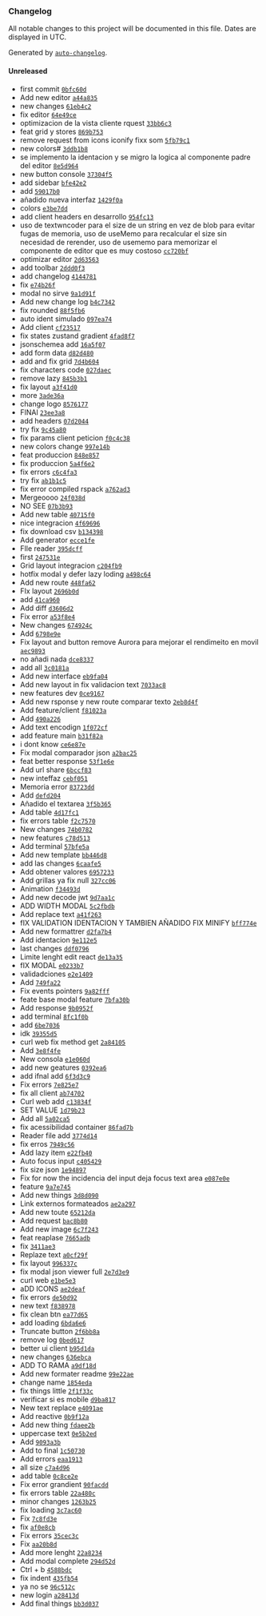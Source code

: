 ### Changelog

All notable changes to this project will be documented in this file. Dates are displayed in UTC.

Generated by [`auto-changelog`](https://github.com/CookPete/auto-changelog).

#### Unreleased

- first commit [`0bfc60d`](https://github.com/CesarMartinez7/RectKitt/commit/0bfc60d5540e3e3ee68cf0fd2b33f03721851b3a)
- Add new editor [`a44a835`](https://github.com/CesarMartinez7/RectKitt/commit/a44a835fcae75448b062cd6354e55dca755b6e1d)
- new changes [`61eb4c2`](https://github.com/CesarMartinez7/RectKitt/commit/61eb4c2a58b30fd3bc0a09c8418d48a4dcbfb624)
- fix editor [`64e49ce`](https://github.com/CesarMartinez7/RectKitt/commit/64e49ce1b91cb31ef91fa2ae9accbba3258eb473)
- optimizacion de la vista cliente rquest [`33bb6c3`](https://github.com/CesarMartinez7/RectKitt/commit/33bb6c3005aaae9e1b3b783b58785aa9a3bf5a5d)
- feat grid y stores [`869b753`](https://github.com/CesarMartinez7/RectKitt/commit/869b7530b0260ee17cdbdf0bb5859a42efbd4c2d)
- remove request from icons iconify fixx som [`5fb79c1`](https://github.com/CesarMartinez7/RectKitt/commit/5fb79c10d25622123d6ec5947add0dc06ea001fd)
- new colors# [`3ddb1b8`](https://github.com/CesarMartinez7/RectKitt/commit/3ddb1b8cc57bab74bdd4e3b0aff8014e342f7fb3)
- se implemento la identacion y se migro la logica al componente padre del editor [`8e5d964`](https://github.com/CesarMartinez7/RectKitt/commit/8e5d964107309ee5c54a38792ddb6264d32f0a50)
- new button console [`37304f5`](https://github.com/CesarMartinez7/RectKitt/commit/37304f5401cd133aca08af446dd4243cb4785014)
- add sidebar [`bfe42e2`](https://github.com/CesarMartinez7/RectKitt/commit/bfe42e21a0b8e6bdb8e09143baf128d603f28daf)
- add [`59017b0`](https://github.com/CesarMartinez7/RectKitt/commit/59017b0336c63f5075470030104cea15ed89eead)
- añadido nueva interfaz [`1429f0a`](https://github.com/CesarMartinez7/RectKitt/commit/1429f0ab768d937db558f096ad3674becfe5483c)
- colors [`e3be7dd`](https://github.com/CesarMartinez7/RectKitt/commit/e3be7dd909992f1d09553f207b878b130b2f328d)
- add client headers en desarrollo [`954fc13`](https://github.com/CesarMartinez7/RectKitt/commit/954fc13a4f53cef91646d9de4c520e8eb00aa912)
- uso de textwncoder para el size de un string en vez de blob para evitar fugas de memoria, uso de useMemo para recalcular el size sin necesidad de rerender, uso de usememo para memorizar el componente de editor que es muy costoso [`cc720bf`](https://github.com/CesarMartinez7/RectKitt/commit/cc720bf3b3dbedd366b2cc7bfbcc8464eea55a01)
- optimizar editor [`2d63563`](https://github.com/CesarMartinez7/RectKitt/commit/2d6356365e2340e07b78faff2930427994313b16)
- add toolbar [`2ddd0f3`](https://github.com/CesarMartinez7/RectKitt/commit/2ddd0f3e2d9669fb67d84cffd80f8550caf36c45)
- add changelog [`4144781`](https://github.com/CesarMartinez7/RectKitt/commit/4144781f420ef48a12c4d33a00496c6ecfd7a61c)
- fix [`e74b26f`](https://github.com/CesarMartinez7/RectKitt/commit/e74b26f4dd1234b268848f014482c3d12e0341ca)
- modal no sirve [`9a1d91f`](https://github.com/CesarMartinez7/RectKitt/commit/9a1d91f1be86cf80d7a56b9f751a74c71917cae0)
- Add new change log [`b4c7342`](https://github.com/CesarMartinez7/RectKitt/commit/b4c7342277994d4e47fb539469cf31d61c44e4b6)
- fix rounded [`88f5fb6`](https://github.com/CesarMartinez7/RectKitt/commit/88f5fb6ce77a454cb113a5322c81c1449f535455)
- auto ident simulado [`097ea74`](https://github.com/CesarMartinez7/RectKitt/commit/097ea749a4d3ea67cac6cf7be7c396bb4b59d82f)
- Add client [`cf23517`](https://github.com/CesarMartinez7/RectKitt/commit/cf2351728e041332b75a4570215ac6b12a78407f)
- fix states zustand gradient [`4fad8f7`](https://github.com/CesarMartinez7/RectKitt/commit/4fad8f79a38c6e23f5d217c2cbf121cf6cddb3a3)
- jsonschemea add [`16a5f07`](https://github.com/CesarMartinez7/RectKitt/commit/16a5f07c9a19a70a734ec2319d219ea61ff1b16d)
- add form data [`d82d480`](https://github.com/CesarMartinez7/RectKitt/commit/d82d4802374a7ead04f609eeee441d370785937b)
- add and fix grid [`7d4b604`](https://github.com/CesarMartinez7/RectKitt/commit/7d4b604675f9f15903cd1973248985174f6890ec)
- fix characters code [`027daec`](https://github.com/CesarMartinez7/RectKitt/commit/027daec11a07100e5865ce112bd7cb7fdbe6e950)
- remove lazy [`845b3b1`](https://github.com/CesarMartinez7/RectKitt/commit/845b3b102edcf86e40fcf99ea6e9d0ed0c495d85)
- fix layout [`a3f41d0`](https://github.com/CesarMartinez7/RectKitt/commit/a3f41d0fd222af093c9bce593feec437fe53fd99)
- more [`3ade36a`](https://github.com/CesarMartinez7/RectKitt/commit/3ade36ada5cc3b6582792001210fc3e922720e7a)
- change logo [`8576177`](https://github.com/CesarMartinez7/RectKitt/commit/85761775932bcb9a9a5b43533f9f2183542ae06e)
- FINAl [`23ee3a8`](https://github.com/CesarMartinez7/RectKitt/commit/23ee3a8a1730eeee06aef2ab3ba0cc233220400c)
- add headers [`07d2044`](https://github.com/CesarMartinez7/RectKitt/commit/07d204469040fddd322f660f1a93f8deb8094a82)
- try fix [`9c45a80`](https://github.com/CesarMartinez7/RectKitt/commit/9c45a80daaa44700b4958b67b93d38aacf83c703)
- fix params client peticion [`f0c4c38`](https://github.com/CesarMartinez7/RectKitt/commit/f0c4c38989284193f274b0b714a84392915a9e17)
- new colors change [`997e14b`](https://github.com/CesarMartinez7/RectKitt/commit/997e14bb223304ee976d8e07d3a57cb3604904f7)
- feat produccion [`848e857`](https://github.com/CesarMartinez7/RectKitt/commit/848e8577ed6e9fc0db312056723786d4b3cb5b05)
- fix produccion [`5a4f6e2`](https://github.com/CesarMartinez7/RectKitt/commit/5a4f6e21c78c0d7a9365cca96d4cffc28b372dcd)
- fix errors [`c6c4fa3`](https://github.com/CesarMartinez7/RectKitt/commit/c6c4fa3a22678f828b06a436ad91852e9532ffb2)
- try fix [`ab1b1c5`](https://github.com/CesarMartinez7/RectKitt/commit/ab1b1c5681f070e6b9d98e64f36d2949ef39d3bd)
- fix error compiled rspack [`a762ad3`](https://github.com/CesarMartinez7/RectKitt/commit/a762ad3f5c34497c833751f85ea216611a500436)
- Mergeoooo [`24f038d`](https://github.com/CesarMartinez7/RectKitt/commit/24f038d01407293f24ec139db57f1c9e834df22a)
- NO SEE [`07b3b93`](https://github.com/CesarMartinez7/RectKitt/commit/07b3b93176d0ec374d14b4ee569ad45abe0a47fa)
- Add new table [`40715f0`](https://github.com/CesarMartinez7/RectKitt/commit/40715f08cf0ac49d3f9199fe839ef8bcca0a0ab7)
- nice integracion [`4f69696`](https://github.com/CesarMartinez7/RectKitt/commit/4f6969695ba6d270b957bed2211be229f9fb7c66)
- fix download csv [`b134398`](https://github.com/CesarMartinez7/RectKitt/commit/b134398646c3e1a670e64b9ee871f2cb5d68a247)
- Add generator [`ecce1fe`](https://github.com/CesarMartinez7/RectKitt/commit/ecce1fef0231d4f5486cb548b61a1cfd2db52174)
- FIle reader [`395dcff`](https://github.com/CesarMartinez7/RectKitt/commit/395dcff8186c0d4411679b0da656ed57382260bf)
- first [`247531e`](https://github.com/CesarMartinez7/RectKitt/commit/247531e96110c93447a85cdb31cf092d15c7f1e6)
- Grid layout integracion [`c204fb9`](https://github.com/CesarMartinez7/RectKitt/commit/c204fb94999ea1663016988f103d58bd83082b1c)
- hotfix modal y defer lazy loding [`a498c64`](https://github.com/CesarMartinez7/RectKitt/commit/a498c6491e8ef9875dfac79957da2dd7a57a748f)
- Add new route [`448fa62`](https://github.com/CesarMartinez7/RectKitt/commit/448fa6233fe7e03a3b86c7680bda4f289fa0ca1a)
- FIx layout [`2696b0d`](https://github.com/CesarMartinez7/RectKitt/commit/2696b0d90962727895157d3edf0aa6ad7d4cf5ea)
- add [`41ca960`](https://github.com/CesarMartinez7/RectKitt/commit/41ca960fad2a186c5f0db82b816d3242369f29a6)
- Add diff [`d3606d2`](https://github.com/CesarMartinez7/RectKitt/commit/d3606d22f57d65e5f1d0779a9e03ec8b9f2507f7)
- Fix error [`a53f8e4`](https://github.com/CesarMartinez7/RectKitt/commit/a53f8e4ba7e52a142dc91f262f1ff2b9f4138f58)
- New changes [`674924c`](https://github.com/CesarMartinez7/RectKitt/commit/674924c7a7685378c977f0479967cffdfd2338d8)
- Add [`6798e9e`](https://github.com/CesarMartinez7/RectKitt/commit/6798e9e148603f277588832606d1b1bf98ed6d0d)
- Fix layout and button remove Aurora para mejorar el rendimeito en movil [`aec9893`](https://github.com/CesarMartinez7/RectKitt/commit/aec9893c0ae1f4683a1b1e07d6de9ede7d633597)
- no añadi nada [`dce8337`](https://github.com/CesarMartinez7/RectKitt/commit/dce8337bb37ad886c776118700e919279bf46c37)
- add all [`3c0181a`](https://github.com/CesarMartinez7/RectKitt/commit/3c0181a81b02b6f724ddfc260aaadb53ac343b29)
- Add new interface [`eb9fa04`](https://github.com/CesarMartinez7/RectKitt/commit/eb9fa04d116948bc6f2527e574c8d59e960089a5)
- Add new layout in fix validacion text [`7033ac8`](https://github.com/CesarMartinez7/RectKitt/commit/7033ac82504218ba93af42ea4a12997b06030765)
- new features dev [`0ce9167`](https://github.com/CesarMartinez7/RectKitt/commit/0ce9167eba3c3678f5bd91743a10b8e273f7ba0e)
- Add new rsponse y new route comparar texto [`2eb8d4f`](https://github.com/CesarMartinez7/RectKitt/commit/2eb8d4f2773e7dc5baadcfd4be6a887ef3b16bfa)
- Add feature/client [`f81023a`](https://github.com/CesarMartinez7/RectKitt/commit/f81023abd7c6441fdb1ceb97de8bcc831596f309)
- Add [`490a226`](https://github.com/CesarMartinez7/RectKitt/commit/490a22643df47744b0a3025c7721088ba8ca8290)
- Add text encodign [`1f072cf`](https://github.com/CesarMartinez7/RectKitt/commit/1f072cfed83628f6d048f4143b6a19177fcda955)
- add feature main [`b31f82a`](https://github.com/CesarMartinez7/RectKitt/commit/b31f82a7a7f78bcb56df15b6de992634c1b55959)
- i dont know [`ce6e87e`](https://github.com/CesarMartinez7/RectKitt/commit/ce6e87e7d38034e1817029afb0da5f62c1a59713)
- Fix modal comparador json [`a2bac25`](https://github.com/CesarMartinez7/RectKitt/commit/a2bac252cf9a12abce248ab84fff90ba818e454f)
- feat better response [`53f1e6e`](https://github.com/CesarMartinez7/RectKitt/commit/53f1e6e18656878f2ae52671e8399a698557c5ba)
- Add url share [`6bccf83`](https://github.com/CesarMartinez7/RectKitt/commit/6bccf833a704a379ade93394a228fb17fbb845cd)
- new inteffaz [`cebf051`](https://github.com/CesarMartinez7/RectKitt/commit/cebf051f2ab2b4766c2f1f05968678105aff5396)
- Memoria error [`83723dd`](https://github.com/CesarMartinez7/RectKitt/commit/83723dd66f9cb4e0ca8017d301a32f2e49f16b1d)
- Add [`defd204`](https://github.com/CesarMartinez7/RectKitt/commit/defd204270d9c9d5f4a9dbb434a826b8b1c941eb)
- Añadido el textarea [`3f5b365`](https://github.com/CesarMartinez7/RectKitt/commit/3f5b36515af905cbfb2acceb330b9eca41cfafb5)
- Add table [`4d17fc1`](https://github.com/CesarMartinez7/RectKitt/commit/4d17fc16c35772eb71bf70e06bc3d6d2eff005a8)
- fix errors table [`f2c7570`](https://github.com/CesarMartinez7/RectKitt/commit/f2c75708a3ebe3878266e75522190c36b8e62991)
- New changes [`74b0782`](https://github.com/CesarMartinez7/RectKitt/commit/74b07825645cac8a56ee6af298ba42031ce93e5c)
- new features [`c78d513`](https://github.com/CesarMartinez7/RectKitt/commit/c78d513e756b9e5c542d137c07b16b73b4112fbb)
- Add terminal [`57bfe5a`](https://github.com/CesarMartinez7/RectKitt/commit/57bfe5ad7b489672c5bb618acf6577a24123441a)
- Add new template [`bb446d8`](https://github.com/CesarMartinez7/RectKitt/commit/bb446d83cadaff681f8f06a9c3a32325903bb445)
- add las changes [`6caafe5`](https://github.com/CesarMartinez7/RectKitt/commit/6caafe5f0193e5044d3891eac26fbdb1caa42204)
- Add obtener valores [`6957233`](https://github.com/CesarMartinez7/RectKitt/commit/69572333b8b9b11f2865c42165c16d298449b88b)
- Add grillas ya fix null [`327cc06`](https://github.com/CesarMartinez7/RectKitt/commit/327cc06758ac3b77759aac676599ca01b8e9f588)
- Animation [`f34493d`](https://github.com/CesarMartinez7/RectKitt/commit/f34493d0d274b36c6ac463dad97ac9991a9a7a19)
- Add new decode jwt [`9d7aa1c`](https://github.com/CesarMartinez7/RectKitt/commit/9d7aa1cc5921e33aaa09eac1e9c7578d96281184)
- ADD WIDTH MODAL [`5c2fbdb`](https://github.com/CesarMartinez7/RectKitt/commit/5c2fbdb4aea7c47bea96eb80f6a4cc18af8ce666)
- Add replace text [`a41f263`](https://github.com/CesarMartinez7/RectKitt/commit/a41f2639e5d1f2a0150578d5be66f520808b4b4b)
- fIX VALIDATION IDENTACION Y TAMBIEN AÑADIDO FIX MINIFY [`bff774e`](https://github.com/CesarMartinez7/RectKitt/commit/bff774e719ba231dcc3202f599f3940cf16ceac2)
- Add new formattrer [`d2fa7b4`](https://github.com/CesarMartinez7/RectKitt/commit/d2fa7b43f4f4239f5574e5c6d7ee53b2ac635104)
- Add identacion [`9e112e5`](https://github.com/CesarMartinez7/RectKitt/commit/9e112e5b06b5e91d0af5e52989f9ed55ff425564)
- last changes [`ddf0796`](https://github.com/CesarMartinez7/RectKitt/commit/ddf0796cc19c3442cdd1ef71d6928eb573289f1d)
- Limite lenght edit react [`de13a35`](https://github.com/CesarMartinez7/RectKitt/commit/de13a354c49929fa2b61b20d93b39183a9827ba0)
- fIX MODAL [`e0233b7`](https://github.com/CesarMartinez7/RectKitt/commit/e0233b7e1ef5366faa11cacc4d6c05e65ea24440)
- validadciones [`e2e1409`](https://github.com/CesarMartinez7/RectKitt/commit/e2e1409776faa2de1c983f43d4d186faba7cd809)
- Add [`749fa22`](https://github.com/CesarMartinez7/RectKitt/commit/749fa229ec170c50fc50cd95bd191a921d3f6f51)
- Fix events pointers [`9a82fff`](https://github.com/CesarMartinez7/RectKitt/commit/9a82fffc40a875fe8ec18185b86ba68869fd4189)
- feate base modal feature [`7bfa30b`](https://github.com/CesarMartinez7/RectKitt/commit/7bfa30b44c6e8fe8ce13f1aa6bd9a40396fe3600)
- Add response [`9b0952f`](https://github.com/CesarMartinez7/RectKitt/commit/9b0952f0a9969532eb012980c63182d1feed67b2)
- add terminal [`8fc1f0b`](https://github.com/CesarMartinez7/RectKitt/commit/8fc1f0b11f73c7d81478d5312d7838b01546e427)
- add [`6be7036`](https://github.com/CesarMartinez7/RectKitt/commit/6be7036ae536b15c464d986f0668207e55062856)
- idk [`39355d5`](https://github.com/CesarMartinez7/RectKitt/commit/39355d5e912ffb50a8596e8a91e0f89e47d838eb)
- curl web fix method get [`2a84105`](https://github.com/CesarMartinez7/RectKitt/commit/2a841057235247473d2db2dac671ac08478b1b04)
- Add [`3e8f4fe`](https://github.com/CesarMartinez7/RectKitt/commit/3e8f4fed9a9e2adaeec1e093bfdd146bd61fa334)
- New consola [`e1e060d`](https://github.com/CesarMartinez7/RectKitt/commit/e1e060dc0787c759065c1e42cc1426dcba9da6ce)
- add new geatures [`0392ea6`](https://github.com/CesarMartinez7/RectKitt/commit/0392ea65d3d2f9bf88df134d85ee89a10ad2446f)
- add ifnal add [`6f3d3c9`](https://github.com/CesarMartinez7/RectKitt/commit/6f3d3c95fbd3be2139b4b6a78ab76ec323518788)
- Fix errors [`7e825e7`](https://github.com/CesarMartinez7/RectKitt/commit/7e825e789c31762e9f4c375b033d21904d3fa856)
- fix all client [`ab74702`](https://github.com/CesarMartinez7/RectKitt/commit/ab74702a41f00c4ce2fb6265d90e0f7db041e16e)
- Curl web add [`c13834f`](https://github.com/CesarMartinez7/RectKitt/commit/c13834fee6c4b79b532d9db35cfeaf5496343ef9)
- SET VALUE [`1d79b23`](https://github.com/CesarMartinez7/RectKitt/commit/1d79b2333ce1c91bb654e3abb9093d7a6555a395)
- Add all [`5a02ca5`](https://github.com/CesarMartinez7/RectKitt/commit/5a02ca51c50c956662ba298225bde0ea7d014a52)
- fix acessibilidad container [`86fad7b`](https://github.com/CesarMartinez7/RectKitt/commit/86fad7b4f6b9f10660e6c897eaa7eeb60a419b76)
- Reader file add [`3774d14`](https://github.com/CesarMartinez7/RectKitt/commit/3774d147eff4c4527806696d67648dd455951235)
- fix erros [`7949c56`](https://github.com/CesarMartinez7/RectKitt/commit/7949c56386c5c4ec8e1f02c9cd94c116b4992ad8)
- Add lazy item [`e22fb40`](https://github.com/CesarMartinez7/RectKitt/commit/e22fb40d0918dcdc3e3a56dd291fb3961fcdb42a)
- Auto focus input [`c405429`](https://github.com/CesarMartinez7/RectKitt/commit/c4054291903ffe5d342ca762586f2daa6ed61cb7)
- fix size json [`1e94897`](https://github.com/CesarMartinez7/RectKitt/commit/1e94897dd2102f355fd732bbcfdb1ef764a937b8)
- Fix for now the incidencia del input deja focus text area [`e087e0e`](https://github.com/CesarMartinez7/RectKitt/commit/e087e0e4c995d95c77e4a6d9facd08fc9c007715)
- feature [`9a7e745`](https://github.com/CesarMartinez7/RectKitt/commit/9a7e74525503fdd9a01a3d18fb3e5007bf019a21)
- Add new things [`3d8d090`](https://github.com/CesarMartinez7/RectKitt/commit/3d8d0901183acc72243b6a82182e296cae796710)
- Link externos formateados [`ae2a297`](https://github.com/CesarMartinez7/RectKitt/commit/ae2a297741cf2742b86ecb62ff9b8871aa8c5937)
- Add new toute [`65212da`](https://github.com/CesarMartinez7/RectKitt/commit/65212da45d86838412046de9ef1248df127be1d0)
- Add request [`bac8b80`](https://github.com/CesarMartinez7/RectKitt/commit/bac8b8096257026101f93cfd0d9d27b72a7aa22e)
- Add new image [`6c7f243`](https://github.com/CesarMartinez7/RectKitt/commit/6c7f24352a35cd0f7990801e5a3427dabf8f148a)
- feat reaplase [`7665adb`](https://github.com/CesarMartinez7/RectKitt/commit/7665adbb52f2f79100d8b3d5002cf26d0b58ba68)
- fix [`3411ae3`](https://github.com/CesarMartinez7/RectKitt/commit/3411ae3cd582318b9e2bc49054fc1fdf914ff77d)
- Replaze text [`a0cf29f`](https://github.com/CesarMartinez7/RectKitt/commit/a0cf29f429af30a48377f21bbe3904c89f0462a5)
- fix layout [`996337c`](https://github.com/CesarMartinez7/RectKitt/commit/996337c8289ee18116f788dd444fcfa7b9ab1738)
- fix modal json viewer full [`2e7d3e9`](https://github.com/CesarMartinez7/RectKitt/commit/2e7d3e944d7062343519af1cb0535db94630556e)
- curl web [`e1be5e3`](https://github.com/CesarMartinez7/RectKitt/commit/e1be5e31b722ada816942672e266a93c35967051)
- aDD ICONS [`ae2deaf`](https://github.com/CesarMartinez7/RectKitt/commit/ae2deaf087bc2d876182c5af8015677d8f419453)
- fix errors [`de50d92`](https://github.com/CesarMartinez7/RectKitt/commit/de50d92cc1289bc4d5e1c8a0ba28272afdbafb47)
- new text [`f838978`](https://github.com/CesarMartinez7/RectKitt/commit/f8389780cd62734c3ad489f25ee03ae9a658e2dd)
- fix clean btn [`ea77d65`](https://github.com/CesarMartinez7/RectKitt/commit/ea77d65a20f512877d2690e8cf84f376480e3242)
- add loading [`6bda6e6`](https://github.com/CesarMartinez7/RectKitt/commit/6bda6e63c1fba8e906c51f1b1b8d2f5faf82080e)
- Truncate button [`2f6bb8a`](https://github.com/CesarMartinez7/RectKitt/commit/2f6bb8afb4222ce8f038cd9ebe49968bc2473a72)
- remove log [`0bed617`](https://github.com/CesarMartinez7/RectKitt/commit/0bed6174dfd111f841e3caacbb88f308e64c6b7d)
- better ui client [`b95d1da`](https://github.com/CesarMartinez7/RectKitt/commit/b95d1daf0c689a76e604e6756c917e974f1cb1c3)
- new changes [`636ebca`](https://github.com/CesarMartinez7/RectKitt/commit/636ebcae2958bcdf5cf3d597d091f122117d9fd9)
- ADD TO RAMA [`a9df18d`](https://github.com/CesarMartinez7/RectKitt/commit/a9df18d2cbcfdfef64283b3b44dc87e4d6360db5)
- Add new formater readme [`99e22ae`](https://github.com/CesarMartinez7/RectKitt/commit/99e22aea316b523d58b4ac23f1390ec7364fbe37)
- change name [`1854eda`](https://github.com/CesarMartinez7/RectKitt/commit/1854edab299c0594d7e3464a563435bcca41bff9)
- fix things little [`2f1f33c`](https://github.com/CesarMartinez7/RectKitt/commit/2f1f33cbd440ef16bfbc08de7e0f688e99ef723b)
- verificar si es mobile [`d9ba817`](https://github.com/CesarMartinez7/RectKitt/commit/d9ba817853001029031aa337cd5c8564985527a1)
- New text replace [`e4091ae`](https://github.com/CesarMartinez7/RectKitt/commit/e4091ae515d15b1bc7967bf1ab7e3f8a43fe8b4b)
- Add reactive [`0b9f12a`](https://github.com/CesarMartinez7/RectKitt/commit/0b9f12ab0b59f603217bdc455289654f6864da3c)
- Add new thing [`fdaee2b`](https://github.com/CesarMartinez7/RectKitt/commit/fdaee2b5283ea234a3be175aee5648a19e282d78)
- uppercase text [`0e5b2ed`](https://github.com/CesarMartinez7/RectKitt/commit/0e5b2ed6943ede1d0317823058250c2771b18729)
- Add [`9093a3b`](https://github.com/CesarMartinez7/RectKitt/commit/9093a3bdc6b891057db94b5f25cb3adbf3e2b5df)
- Add to final [`1c50730`](https://github.com/CesarMartinez7/RectKitt/commit/1c5073022ec7a9b7dabb84c1d50da384c60c227f)
- Add errors [`eaa1913`](https://github.com/CesarMartinez7/RectKitt/commit/eaa1913edecae95699cc1e6efec27372e34f6c8c)
- all size [`c7a4d96`](https://github.com/CesarMartinez7/RectKitt/commit/c7a4d962b2a3cac2fd2d96ef6ebe84a2587afb45)
- add table [`0c8ce2e`](https://github.com/CesarMartinez7/RectKitt/commit/0c8ce2e88b1711b3fb4bcd44a8ff70cb1b39888f)
- Fix error grandient [`90facdd`](https://github.com/CesarMartinez7/RectKitt/commit/90facdd953166868aabcfbf544841966e654c9bf)
- fix errors table [`22a480c`](https://github.com/CesarMartinez7/RectKitt/commit/22a480c5c1f9fd3259fe53e2ca065acfb30eaf5e)
- minor changes [`1263b25`](https://github.com/CesarMartinez7/RectKitt/commit/1263b255fa50c6221d1ff66e2eba115d647ec601)
- fix loading [`3c7ac60`](https://github.com/CesarMartinez7/RectKitt/commit/3c7ac60c4b05701fb24acf8689999b17cb85d0a2)
- Fix [`7c8fd3e`](https://github.com/CesarMartinez7/RectKitt/commit/7c8fd3e63e300089258bce536c516cf6fb642141)
- fix [`af0e8cb`](https://github.com/CesarMartinez7/RectKitt/commit/af0e8cbda5ddd419af9b216d868f68c18107c0ec)
- Fix errors [`35cec3c`](https://github.com/CesarMartinez7/RectKitt/commit/35cec3cf7be5bab2db993c55c371fad77a057f07)
- Fix [`aa20b8d`](https://github.com/CesarMartinez7/RectKitt/commit/aa20b8d96ed05ac01dc6854c1682baf295565bb6)
- Add more lenght [`22a8234`](https://github.com/CesarMartinez7/RectKitt/commit/22a8234e40d55675282f1c7bfbc47d83b15b3b9f)
- Add modal complete [`294d52d`](https://github.com/CesarMartinez7/RectKitt/commit/294d52d6699b7f91e9d8637edb720e2b96433bf0)
- Ctrl + b [`4588bdc`](https://github.com/CesarMartinez7/RectKitt/commit/4588bdc0db4fc43f17e0f15d07ffc65fb7d7e819)
- fix indent [`435fb54`](https://github.com/CesarMartinez7/RectKitt/commit/435fb54bbd6ca4c84800fa2953bf306b2b3ccd13)
- ya no se [`96c512c`](https://github.com/CesarMartinez7/RectKitt/commit/96c512cd8c947b6101cb97668fb14eee5f7bb722)
- new login [`a28413d`](https://github.com/CesarMartinez7/RectKitt/commit/a28413d61fec183cec76341a2978cdc1edb2b513)
- Add final things [`bb3d037`](https://github.com/CesarMartinez7/RectKitt/commit/bb3d037ba001d0cedae36ec6677013bbff98ce98)
